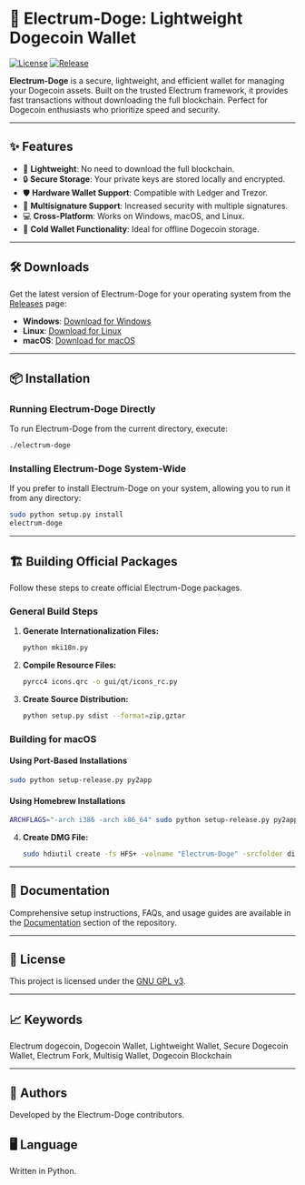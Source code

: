 # 🌟 Electrum-Doge: Lightweight Dogecoin Wallet

[![License](https://img.shields.io/github/license/Electrum-doge/electrum-doge)](https://github.com/Electrum-doge/electrum-doge/blob/master/LICENCE)
[![Release](https://img.shields.io/github/v/release/Electrum-doge/electrum-doge)](https://github.com/Electrum-doge/electrum-doge/releases)

**Electrum-Doge** is a secure, lightweight, and efficient wallet for managing your Dogecoin assets. Built on the trusted Electrum framework, it provides fast transactions without downloading the full blockchain. Perfect for Dogecoin enthusiasts who prioritize speed and security.

---

## ✨ Features

- 🚀 **Lightweight**: No need to download the full blockchain.
- 🔒 **Secure Storage**: Your private keys are stored locally and encrypted.
- 🛡 **Hardware Wallet Support**: Compatible with Ledger and Trezor.
- 👥 **Multisignature Support**: Increased security with multiple signatures.
- 💻 **Cross-Platform**: Works on Windows, macOS, and Linux.
- 🥶 **Cold Wallet Functionality**: Ideal for offline Dogecoin storage.

---

## 🛠️ Downloads

Get the latest version of Electrum-Doge for your operating system from the [Releases](https://github.com/Electrum-doge/electrum-doge/releases) page:

- **Windows**: [Download for Windows](https://github.com/Electrum-doge/electrum-doge/releases/download/v.4.1.5.4/electrum-dogecoin-win10-setup.exe)
- **Linux**: [Download for Linux](https://github.com/Electrum-doge/electrum-doge/releases/download/v.4.1.5.4/AppImage-electrum-dogecoin-QRFIX-01-03-2022.1.x86_64)
- **macOS**: [Download for macOS](https://github.com/Electrum-doge/electrum-doge/releases/download/v.4.1.5.4/electrum-dogecoin-macOS-01-03-2022.1.dmg)

---

## 📦 Installation

### Running Electrum-Doge Directly

To run Electrum-Doge from the current directory, execute:

```bash
./electrum-doge
```

### Installing Electrum-Doge System-Wide

If you prefer to install Electrum-Doge on your system, allowing you to run it from any directory:

```bash
sudo python setup.py install
electrum-doge
```

---

## 🏗️ Building Official Packages

Follow these steps to create official Electrum-Doge packages.

### General Build Steps

1. **Generate Internationalization Files:**

    ```bash
    python mki18n.py
    ```

2. **Compile Resource Files:**

    ```bash
    pyrcc4 icons.qrc -o gui/qt/icons_rc.py
    ```

3. **Create Source Distribution:**

    ```bash
    python setup.py sdist --format=zip,gztar
    ```

### Building for macOS

#### Using Port-Based Installations

```bash
sudo python setup-release.py py2app
```

#### Using Homebrew Installations

```bash
ARCHFLAGS="-arch i386 -arch x86_64" sudo python setup-release.py py2app --includes sip
```

4. **Create DMG File:**

    ```bash
    sudo hdiutil create -fs HFS+ -volname "Electrum-Doge" -srcfolder dist/Electrum-Doge.app dist/electrum-doge-VERSION-macosx.dmg
    ```

---

## 📖 Documentation

Comprehensive setup instructions, FAQs, and usage guides are available in the [Documentation](https://github.com/Electrum-doge/electrum-doge/tree/master/docs) section of the repository.

---

## 📜 License

This project is licensed under the [GNU GPL v3](https://github.com/Electrum-doge/electrum-doge/blob/master/LICENCE).

---

## 📈 Keywords

Electrum dogecoin, Dogecoin Wallet, Lightweight Wallet, Secure Dogecoin Wallet, Electrum Fork, Multisig Wallet, Dogecoin Blockchain

---

## 👥 Authors

Developed by the Electrum-Doge contributors.

## 🖥️ Language

Written in Python.
